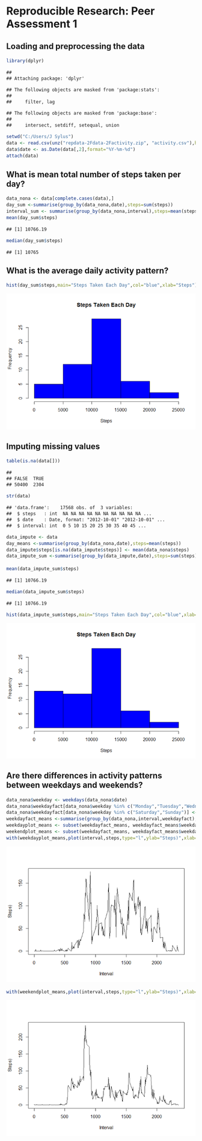 # Reproducible Research: Peer Assessment 1
## Loading and preprocessing the data


```r
library(dplyr)
```

```
## 
## Attaching package: 'dplyr'
```

```
## The following objects are masked from 'package:stats':
## 
##     filter, lag
```

```
## The following objects are masked from 'package:base':
## 
##     intersect, setdiff, setequal, union
```

```r
setwd("C:/Users/J Sylus")
data <- read.csv(unz("repdata-2Fdata-2Factivity.zip", "activity.csv"),header=T,stringsAsFactors=T, sep=",")
data$date <- as.Date(data[,2],format="%Y-%m-%d")
attach(data)
```

## What is mean total number of steps taken per day?


```r
data_nona <- data[complete.cases(data),]
day_sum <-summarise(group_by(data_nona,date),steps=sum(steps))
interval_sum <- summarise(group_by(data_nona,interval),steps=mean(steps))
mean(day_sum$steps)
```

```
## [1] 10766.19
```

```r
median(day_sum$steps)
```

```
## [1] 10765
```

## What is the average daily activity pattern?


```r
hist(day_sum$steps,main="Steps Taken Each Day",col="blue",xlab="Steps")
```

![](PA1_template_files/figure-html/unnamed-chunk-1-1.png)<!-- -->

## Imputing missing values


```r
table(is.na(data[]))
```

```
## 
## FALSE  TRUE 
## 50400  2304
```

```r
str(data)
```

```
## 'data.frame':	17568 obs. of  3 variables:
##  $ steps   : int  NA NA NA NA NA NA NA NA NA NA ...
##  $ date    : Date, format: "2012-10-01" "2012-10-01" ...
##  $ interval: int  0 5 10 15 20 25 30 35 40 45 ...
```

```r
data_impute <- data
day_means <-summarise(group_by(data_nona,date),steps=mean(steps))
data_impute$steps[is.na(data_impute$steps)] <- mean(data_nona$steps)
data_impute_sum <-summarise(group_by(data_impute,date),steps=sum(steps))

mean(data_impute_sum$steps)
```

```
## [1] 10766.19
```

```r
median(data_impute_sum$steps)
```

```
## [1] 10766.19
```

```r
hist(data_impute_sum$steps,main="Steps Taken Each Day",col="blue",xlab="Steps")
```

![](PA1_template_files/figure-html/impute-1.png)<!-- -->

## Are there differences in activity patterns between weekdays and weekends?

```r
data_nona$weekday <- weekdays(data_nona$date)
data_nona$weekdayfact[data_nona$weekday %in% c("Monday","Tuesday","Wednesday","Thursday","Friday")] <-1
data_nona$weekdayfact[data_nona$weekday %in% c("Saturday","Sunday")] <-0
weekdayfact_means <-summarise(group_by(data_nona,interval,weekdayfact),steps=mean(steps))
weekdayplot_means <- subset(weekdayfact_means, weekdayfact_means$weekdayfact==0)
weekendplot_means <- subset(weekdayfact_means, weekdayfact_means$weekdayfact==1)
with(weekdayplot_means,plot(interval,steps,type="l",ylab="Steps)",xlab="Interval",main="Weekday"))
```

![](PA1_template_files/figure-html/graph-1.png)<!-- -->

```r
with(weekendplot_means,plot(interval,steps,type="l",ylab="Steps)",xlab="Interval",main="Weekend"))
```

![](PA1_template_files/figure-html/graph-2.png)<!-- -->

